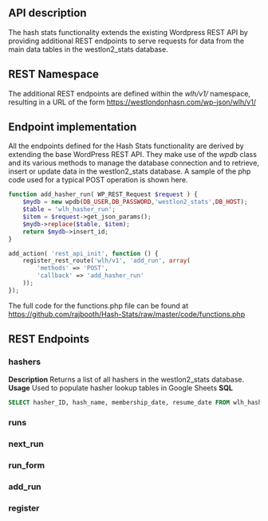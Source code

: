 


## API description
The hash stats functionality extends the existing Wordpress REST API by providing additional REST endpoints to serve requests for data from the main data tables in the westlon2_stats database.  

## REST Namespace
The additional REST endpoints are defined within the *wlh/v1/* namespace, resulting in a URL of the form 
https://westlondonhasn.com/wp-json/wlh/v1/

## Endpoint implementation
All the endpoints defined for the Hash Stats functionality are derived by extending the base WordPress REST API.  They make use of the *wpdb* 
class and its various methods to manage the database connection and to retrieve, insert or update data in the westlon2_stats database.  A sample of the php code used for a typical POST operation is shown here.
```php
function add_hasher_run( WP_REST_Request $request ) {
	$mydb = new wpdb(DB_USER,DB_PASSWORD,'westlon2_stats',DB_HOST);
	$table = 'wlh_hasher_run';
	$item = $request->get_json_params();
	$mydb->replace($table, $item);
	return $mydb->insert_id;
}

add_action( 'rest_api_init', function () {
	register_rest_route('wlh/v1', 'add_run', array(
		'methods' => 'POST',
		'callback' => 'add_hasher_run'
	));
});
```
The full code for the functions.php file can be found at
https://github.com/rajbooth/Hash-Stats/raw/master/code/functions.php

## REST Endpoints

### hashers
**Description**
Returns a list of all hashers in the  westlon2_stats database.
**Usage**
Used to populate hasher lookup tables in Google Sheets
**SQL**
```SQL
SELECT hasher_ID, hash_name, membership_date, resume_date FROM wlh_hasher
```

### runs

### next_run 

### run_form

### add_run

### register
<!--stackedit_data:
eyJoaXN0b3J5IjpbLTc5MjEzODM3NSwxOTM3NTExMzczLDg5Nj
AxMDExMywxMDM2MjAzNTkwLC0xNDEwNTIzOTMwXX0=
-->